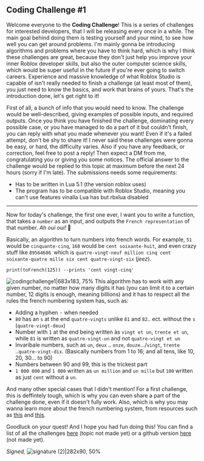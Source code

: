Coding Challenge #1
--
Welcome everyone to the **Coding Challenge**! This is a series of challenges for interested developers, that I will be releasing every once in a while. The main goal behind doing them is testing yourself and your mind, to see how well you can get around problems. I'm mainly gonna be introducing algorithms and problems where you have to think hard, which is why I think these challenges are great, because they don't just help you improve your inner Roblox developer skills, but also the outer computer science skills, which would be super useful in the future if you're ever going to switch careers. Experience and massive knowledge of what Roblox Studio is capable of isn't really needed to finish a challenge (at least most of them), you just need to know the basics, and work that brains of yours. That's the introduction done, let's get right to it!

First of all, a bunch of info that you would need to know. The challenge would be well-described, giving examples of possible inputs, and required outputs. Once you think you have finished the challenge, dominating every possible case, or you have managed to do a part of it but couldn't finish, you can reply with what you made whenever you want! Even if it's a failed attempt, don't be shy to share it! I never said these challenges were gonna be easy, or hard, the difficulty varies. Also if you have any feedback, or correction, feel free to post a reply! Then expect a DM from me, congratulating you or giving you some notices. The official answer to the challenge would be replied to this topic at maximum before the next 24 hours (sorry if I'm late). The submissions needs some requirements:
* Has to be written in Lua 5.1 (the version roblox uses)
* The program has to be compatible with Roblox Studio, meaning you can't use features vinalla Lua has but rbxlua disabled

****
Now for today's challenge, the first one ever, I want you to write a function, that takes a `number` as an input, and outputs the `French representation` of that number. *Ah oui oui!* :croissant:

Basically, an algorithm to turn numbers into french words. For example, `51` would be `cinquante-cinq`, `168` would be `cent soixante-huit`, and even crazy stuff like `89564686 `which is `quatre-vingt-neuf million cinq cent soixante-quatre mille six cent quatre-vingt-six` (*jeez*).

```
print(toFrench(125)) --prints 'cent vingt-cinq'
```

![codingchallenge1|683x183, 75%](upload://oU11jEoy0xv5jSH9h0U3FwRvqnm.png) 
This algorithm has to work with any given number, no matter how many digits it has (you can limit it to a certain number, 12 digits is enough, meaning billions) and it has to respect all the rules the french numbering system has, such as:
* Adding a hyphen <kbd>-</kbd> when needed
* `80` has an `s` at the end `quatre-vingts` unlike `81` and `82`.. ect. without the `s` (`quatre-vingt-deux`)
* Number with `1` at the end being written às `vingt et un`, `trente et un`, while `81` is written as `quatre-vingt-un` and not  `quatre-vingt et un`
* Invaribale numbers, such as `un`, `deux` .. `onze`, `douze`.../`vingt`, `trente` ..`quatre-vingt-dix`. (Basically numbers from 1 to 16; and all tens, like 10, 20, 30... to 90)
* Numbers between 90 and 99, this is the trickest part
* `1 000 000` and `1 000` written as `un million` and `un mille` but `100` written as just `cent` without a `un`.

And many other special cases that I didn't mention! For a first challenge, this is deffintely tough, which is why you can even share a part of the challenge done, even if it doesn't fully work. Also, which is why you may wanna learn more about the french numbering system, from resources such as [this](https://www.talkinfrench.com/french-numbers/) and [this](https://www.youtube.com/watch?v=WM1FFhaWj9w&feature=emb_title).

Goodluck on your quest! And I hope you had fun doing this! You can find a list of all the challenges [here](http://) (topic not made yet) or a github version [here](http://) (not made yet).

   *Signed,*
       ![signature (2)|282x90, 50%](upload://j33lunc95X6CPLbMYOjzFZLPsvw.png)
